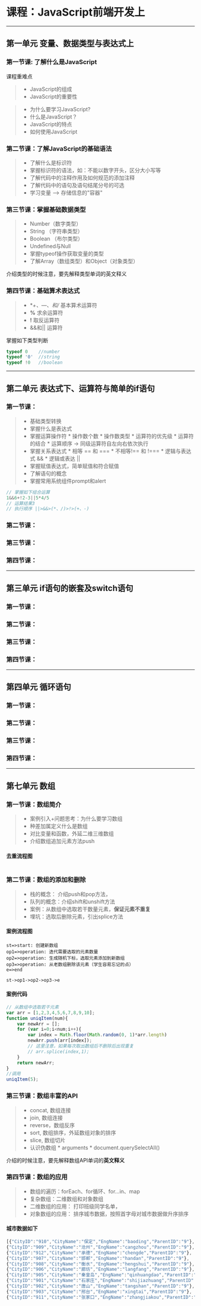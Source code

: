# 课程：JavaScript前端开发上
----
## 第一单元  变量、数据类型与表达式上
### 第一节课:  了解什么是JavaScript
课程重难点
> * JavaScript的组成
> * JavaScript的重要性  

<!-- 课程内容   -->
> * 为什么要学习JavaScript?
> * 什么是JavaScript？
> * JavaScript的特点
> * 如何使用JavaScript

### 第二节课：了解JavaScript的基础语法
<!-- 课程内容 -->
> * 了解什么是标识符
> * 掌握标识符的语法，如：不能以数字开头，区分大小写等  
> * 了解代码中的注释作用及如何规范的添加注释
> * 了解代码中的语句及语句结尾分号的可选
> * 学习变量 —> 存储信息的"容器"

### 第三节课：掌握基础数据类型
<!-- 课程内容 -->
> * Number（数字类型）
> * String （字符串类型）
> * Boolean （布尔类型）
> * Undefined与Null
> * 掌握typeof操作获取变量的类型
> * 了解Array（数组类型）和Object（对象类型）    

介绍类型的时候注意，要先解释类型单词的英文释义
### 第四节课：基础算术表达式
<!-- 课程内容 -->
> * **+、—、*和/** 基本算术运算符
> * **%** 求余运算符
> * **!**  取反运算符
> * &&和|| 运算符

掌握如下类型判断
```js
typeof 0	//number
typeof '0'	//string
typeof !0	//boolean
```

---
## 第二单元 表达式下、运算符与简单的if语句
### 第一节课：
> * 基础类型转换
> * 掌握什么是表达式
> * 掌握运算操作符
	* 操作数个数
	* 操作数类型
	* 运算符的优先级
	* 运算符的结合
	* 运算顺序 -> 同级运算符自左向右依次执行
> * 掌握关系表达式
	* 相等 == 和 ===
	* 不相等!== 和 !===
	* 逻辑与表达式 &&
	* 逻辑或表达 ||
> * 掌握赋值表达式，简单赋值和符合赋值
> * 了解语句的概念
> * 掌握常用系统组件prompt和alert

```js
// 掌握如下组合运算
1&&6+!2-3||5*4/5		
// 运算结果3
// 执行顺序 ||>&&>(*、/)>!>(+、-)
```

### 第二节课：
### 第三节课：
### 第四节课：

---
## 第三单元 if语句的嵌套及switch语句
### 第一节课：
### 第二节课：
### 第三节课：
### 第四节课：

---
## 第四单元 循环语句
### 第一节课：
### 第二节课：
### 第三节课：
### 第四节课：

---
## 第七单元 数组
### 第一节课：数组简介
> * 案例引入+问题思考：为什么要学习数组
> * 种差加属定义什么是数组
> * 对比变量和函数，外延二维三维数组
> * 介绍数组追加元素方法push  

#### 去重流程图
```flow
```
	
### 第二节课：数组的添加和删除	
> * 栈的概念： 介绍push和pop方法，
> * 队列的概念：介绍shift和unshift方法
> * 案例：从数组中选取若干数量元素，**保证元素不重复**
> * 埋坑：选取后删除元素，引出splice方法


#### 案例流程图
```flow
st=>start: 创建新数组
op1=>operation: 迭代需要选取的元素数量
op2=>operation: 生成随机下标，选取元素添加到新数组
op3=>operation: 从老数组删除该元素（学生容易忘记的点）
e=>end

st->op1->op2->op3->e
```
#### 案例代码
```js
// 从数组中选取若干元素
var arr = [1,2,3,4,5,6,7,8,9,10];
function uniqItem(num){
	var newArr = [];
	for (var i=0;i<num;i++){
		var index = Math.floor(Math.random(0, 1)*arr.length)
		newArr.push(arr[index]);
		// 这里注意，如果每次取出数组后不删除后出现重复
		// arr.splice(index,1);
	}
	return newArr;
}
//调用
uniqItem(5);
```
	
### 第三节课：数组丰富的API
> * concat,	数组连接
> * join,	数组连接
> * reverse，数组反序
> * sort, 	数组排序，外延数组对象的排序
> * slice,  数组切片
> * 认识伪数组
	* arguments
	* document.querySelectAll()

介绍的时候注意，要先解释数组API单词的**英文释义**

### 第四节课：数组的应用
> * 数组的遍历：forEach、for循环、for...in、map
> * 复杂数组：二维数组和对象数组
> * 二维数组的应用： 打印班级同学名单，
> * 对象数组的应用： 排序城市数据，按照首字母对城市数据做升序排序

#### 城市数据如下
```js 
[{"CityID":"910","CityName":"保定","EngName":"baoding","ParentID":"9"},    
{"CityID":"909","CityName":"沧州","EngName":"cangzhou","ParentID":"9"},  
{"CityID":"912","CityName":"承德","EngName":"chengde","ParentID":"9"},  
{"CityID":"907","CityName":"邯郸","EngName":"handan","ParentID":"9"},  
{"CityID":"908","CityName":"衡水","EngName":"hengshui","ParentID":"9"},  
{"CityID":"906","CityName":"廊坊","EngName":"langfang","ParentID":"9"},  
{"CityID":"905","CityName":"秦皇岛","EngName":"qinhuangdao","ParentID":"9"},  
{"CityID":"901","CityName":"石家庄","EngName":"shijiazhuang","ParentID":"9"}, 
{"CityID":"902","CityName":"唐山","EngName":"tangshan","ParentID":"9"},  
{"CityID":"903","CityName":"邢台","EngName":"xingtai","ParentID":"9"},  
{"CityID":"911","CityName":"张家口","EngName":"zhangjiakou","ParentID":"9"}]
```
